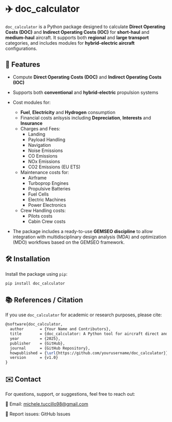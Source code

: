# ✈️ doc_calculator

`doc_calculator` is a Python package designed to calculate **Direct Operating Costs (DOC)** and **Indirect Operating Costs (IOC)** for **short-haul** and **medium-haul** aircraft. It supports both **regional** and **large transport** categories, and includes modules for **hybrid-electric aircraft** configurations.

## 🚀 Features

- Compute **Direct Operating Costs (DOC)** and **Indirect Operating Costs (IOC)**
- Supports both **conventional** and **hybrid-electric** propulsion systems
- Cost modules for:
  - **Fuel**, **Electricity** and **Hydrogen** consumption
  - Financial costs anlsysis including **Depreciation**, **Interests** and **Insurance**
  - Charges and Fees:
    - Landing
    - Payload Handling
    - Navigation
    - Noise Emissions
    - CO Emissions
    - NOx Emissions
    - CO2 Emissions (EU ETS)
  - Maintenance costs for:
    - Airframe
    - Turboprop Engines
    - Propulsive Batteries
    - Fuel Cells
    - Electric Machines
    - Power Electronics
  - Crew Handling costs:
    - Pilots costs
    - Cabin Crew costs  

- The package includes a ready-to-use **GEMSEO discipline** to allow integration with multidisciplinary design analysis (MDA) and optimization (MDO) workflows based on the GEMSEO framework.

## 🛠️ Installation

Install the package using `pip`:

```bash
pip install doc_calculator
```
## 📚 References / Citation

If you use `doc_calculator` for academic or research purposes, please cite:

```latex
@software{doc_calculator,
  author       = {Your Name and Contributors},
  title        = {doc_calculator: A Python tool for aircraft direct and indirect operating cost modeling},
  year         = {2025},
  publisher    = {GitHub},
  journal      = {GitHub Repository},
  howpublished = {\url{https://github.com/yourusername/doc_calculator}},
  version      = {v1.0}
}
```

## ✉️ Contact

For questions, support, or suggestions, feel free to reach out:

📧 Email: michele.tuccillo98@gmail.com

🐛 Report issues: GitHub Issues

